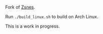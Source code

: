 Fork of [Zsnes](http://zsnes.sourceforge.net/).

Run `./build_linux.sh` to build on Arch Linux.

This is a work in progress.
